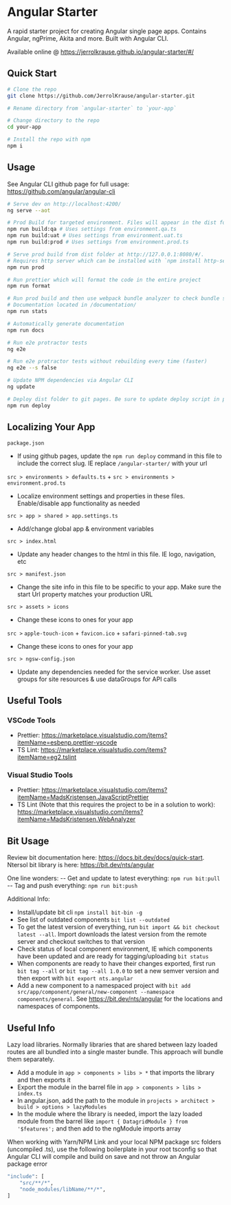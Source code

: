 # Angular Starter

A rapid starter project for creating Angular single page apps. Contains Angular, ngPrime, Akita and more. Built with Angular CLI.

Available online @ https://jerrolkrause.github.io/angular-starter/#/

## Quick Start

```bash
# Clone the repo
git clone https://github.com/JerrolKrause/angular-starter.git

# Rename directory from `angular-starter` to `your-app`

# Change directory to the repo
cd your-app

# Install the repo with npm
npm i
```

## Usage

See Angular CLI github page for full usage: https://github.com/angular/angular-cli

```bash
# Serve dev on http://localhost:4200/
ng serve --aot

# Prod Build for targeted environment. Files will appear in the dist folder
npm run build:qa # Uses settings from environment.qa.ts
npm run build:uat # Uses settings from environment.uat.ts
npm run build:prod # Uses settings from environment.prod.ts

# Serve prod build from dist folder at http://127.0.0.1:8080/#/.
# Requires http server which can be installed with `npm install http-server -g`
npm run prod

# Run prettier which will format the code in the entire project
npm run format

# Run prod build and then use webpack bundle analyzer to check bundle sizes and composition
# Documentation located in /documentation/
npm run stats

# Automatically generate documentation
npm run docs

# Run e2e protractor tests
ng e2e

# Run e2e protractor tests without rebuilding every time (faster)
ng e2e --s false

# Update NPM dependencies via Angular CLI
ng update

# Deploy dist folder to git pages. Be sure to update deploy script in package.json
npm run deploy
```

## Localizing Your App

`package.json`

- If using github pages, update the `npm run deploy` command in this file to include the correct slug. IE replace `/angular-starter/` with your url

`src > environments > defaults.ts` +
`src > environments > environment.prod.ts`

- Localize environment settings and properties in these files. Enable/disable app functionality as needed

`src > app > shared > app.settings.ts`

- Add/change global app & environment variables

`src > index.html`

- Update any header changes to the html in this file. IE logo, navigation, etc

`src > manifest.json`

- Change the site info in this file to be specific to your app. Make sure the start Url property matches your production URL

`src > assets > icons`

- Change these icons to ones for your app

`src >` `apple-touch-icon` + `favicon.ico` + `safari-pinned-tab.svg`

- Change these icons to ones for your app

`src > ngsw-config.json`

- Update any dependencies needed for the service worker. Use asset groups for site resources & use dataGroups for API calls

## Useful Tools

### VSCode Tools

- Prettier: https://marketplace.visualstudio.com/items?itemName=esbenp.prettier-vscode
- TS Lint: https://marketplace.visualstudio.com/items?itemName=eg2.tslint

### Visual Studio Tools

- Prettier: https://marketplace.visualstudio.com/items?itemName=MadsKristensen.JavaScriptPrettier
- TS Lint (Note that this requires the project to be in a solution to work): https://marketplace.visualstudio.com/items?itemName=MadsKristensen.WebAnalyzer

## Bit Usage
Review bit documentation here: https://docs.bit.dev/docs/quick-start. Ntersol bit library is here: https://bit.dev/nts/angular

One line wonders:
	-- Get and update to latest everything: `npm run bit:pull`
	-- Tag and push everything: `npm run bit:push`

Additional Info:
- Install/update bit cli `npm install bit-bin -g`
- See list of outdated components `bit list --outdated`
- To get the latest version of everything, run `bit import && bit checkout latest --all`. Import downloads the latest version from the remote server and checkout switches to that version
- Check status of local component environment, IE which components have been updated and are ready for tagging/uploading `bit status`
- When components are ready to have their changes exported, first run `bit tag --all` or `bit tag --all 1.0.0` to set a new semver version and then export with `bit export nts.angular`
- Add a new component to a namespaced project with `bit add src/app/component/general/new-component --namespace components/general`. See https://bit.dev/nts/angular for the locations and namespaces of components.

## Useful Info

Lazy load libraries. Normally libraries that are shared between lazy loaded routes are all bundled into a single master bundle. This approach will bundle them separately.

- Add a module in `app > components > libs > *` that imports the library and then exports it
- Export the module in the barrel file in `app > components > libs > index.ts`
- In angular.json, add the path to the module in `projects > architect > build > options > lazyModules`
- In the module where the library is needed, import the lazy loaded module from the barrel like `import { DatagridModule } from '$features';` and then add to the ngModule imports array

When working with Yarn/NPM Link and your local NPM package src folders (uncompiled .ts), use the following boilerplate in your root tsconfig so that Angular CLI will compile and build on save and not throw an Angular package error

```bash
"include": [
	"src/**/*",
	"node_modules/libName/**/*",
]
```
